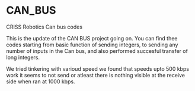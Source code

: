 # CAN_BUS
CRISS Robotics Can bus codes

This is the update of the CAN BUS project going on. You can find thee codes starting from basic function of sending integers,
to sending any number of inputs in the Can bus, and also performed succesful transfer of long integers.

We tried tinkering with varioud speed we found that speeds upto 500 kbps work it seems to not send or atleast there is nothing
visible at the receive side when ran at 1000 kbps.
